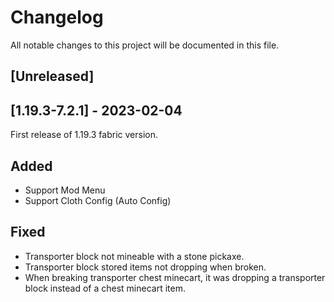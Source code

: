 # Changelog

All notable changes to this project will be documented in this file.

## [Unreleased]

## [1.19.3-7.2.1] - 2023-02-04

First release of 1.19.3 fabric version.

## Added

- Support Mod Menu
- Support Cloth Config (Auto Config)

## Fixed

- Transporter block not mineable with a stone pickaxe.
- Transporter block stored items not dropping when broken.
- When breaking transporter chest minecart, it was dropping a transporter block instead of a chest minecart item.